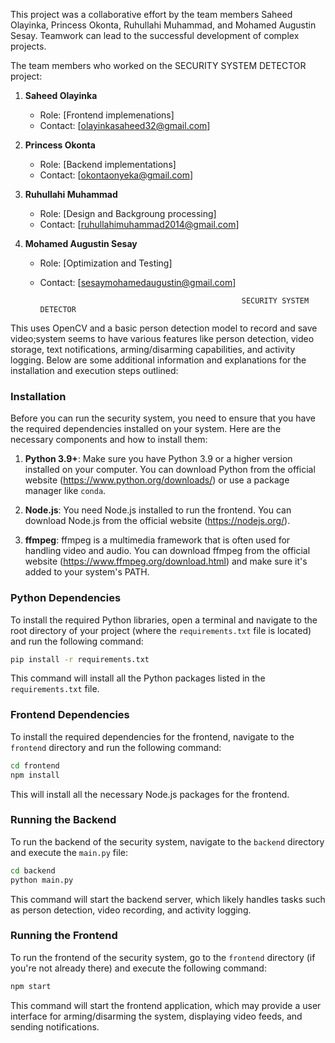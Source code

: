 


This project was a collaborative effort by the team members Saheed Olayinka, Princess Okonta, Ruhullahi Muhammad, and Mohamed Augustin Sesay. Teamwork can lead to the successful development of complex projects.



 The team members who worked on the SECURITY SYSTEM DETECTOR project:

1. **Saheed Olayinka**
   - Role: [Frontend implemenations]
   - Contact: [olayinkasaheed32@gmail.com]

2. **Princess Okonta**
   - Role: [Backend implementations]
   - Contact: [okontaonyeka@gmail.com]

3. **Ruhullahi Muhammad**
   - Role: [Design and Backgroung processing]
   - Contact: [ruhullahimuhammad2014@gmail.com]

4. **Mohamed Augustin Sesay**
   - Role: [Optimization and Testing]
   - Contact: [sesaymohamedaugustin@gmail.com]

 



                                                      SECURITY SYSTEM DETECTOR

This uses OpenCV and a basic person detection model to record and save video;system seems to have various features like person detection, video storage, text notifications, arming/disarming capabilities, and activity logging. Below are some additional information and explanations for the installation and execution steps outlined:

### Installation

Before you can run the security system, you need to ensure that you have the required dependencies installed on your system. Here are the necessary components and how to install them:

1. **Python 3.9+**: Make sure you have Python 3.9 or a higher version installed on your computer. You can download Python from the official website (https://www.python.org/downloads/) or use a package manager like `conda`.

2. **Node.js**: You need Node.js installed to run the frontend. You can download Node.js from the official website (https://nodejs.org/).

3. **ffmpeg**: ffmpeg is a multimedia framework that is often used for handling video and audio. You can download ffmpeg from the official website (https://www.ffmpeg.org/download.html) and make sure it's added to your system's PATH.

### Python Dependencies

To install the required Python libraries, open a terminal and navigate to the root directory of your project (where the `requirements.txt` file is located) and run the following command:

```bash
pip install -r requirements.txt
```

This command will install all the Python packages listed in the `requirements.txt` file.

### Frontend Dependencies

To install the required dependencies for the frontend, navigate to the `frontend` directory and run the following command:

```bash
cd frontend
npm install
```

This will install all the necessary Node.js packages for the frontend.

### Running the Backend

To run the backend of the security system, navigate to the `backend` directory and execute the `main.py` file:

```bash
cd backend
python main.py
```

This command will start the backend server, which likely handles tasks such as person detection, video recording, and activity logging.

### Running the Frontend

To run the frontend of the security system, go to the `frontend` directory (if you're not already there) and execute the following command:

```bash
npm start
```

This command will start the frontend application, which may provide a user interface for arming/disarming the system, displaying video feeds, and sending notifications.


